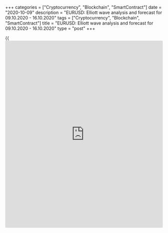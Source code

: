 +++
categories = ["Cryptocurrency", "Blockchain", "SmartContract"]
date = "2020-10-09"
description = "EURUSD: Elliott wave analysis and forecast for 09.10.2020 - 16.10.2020"
tags = ["Cryptocurrency", "Blockchain", "SmartContract"]
title = "EURUSD: Elliott wave analysis and forecast for 09.10.2020 - 16.10.2020"
type = "post"
+++

{{<iframe id="large-banner" src="https://www.bounty.group/#slide=8.0" width="100%" height="600" scrolling="no" style="border: 0px solid rgb(216, 221, 230); border-radius: 3px;">}}

2020-10-09

2020-10-09

EURUSD: Elliott wave analysis and forecast for 09.10.2020 –
16.10.2020Alex Geuta

 **Main scenario:** consider long positions from corrections above the
level of 1.1605 with a target of 1.2019 – 1.2100.

 **Alternative scenario:** breakout and consolidation below the level of
1.1605 will allow the pair to continue declining to the levels of 1.1375
– 1.1228.

 **Analysis:** Presumably, the first wave 1 continues forming inside the
third wave (3) of larger degree on the [daily](https://www.fintecher.org/2020/03/03/forex-trading-daily-strategy/) time frame. On the H4 time
frame, the third wave iii of 1 formed, and a local correction developed
as the fourth wave iv of 1. Apparently, the fifth wave v of 1 started
developing on the H1 time frame, with wave (i) of v forming inside. If
the presumption is correct, the pair will continue to rise to the levels
of 1.2019 – 1.2100. The level of 1.1605 is critical in this scenario.
Its breakout will allow the pair to continue falling to the levels of
1.1375 – 1.1228.

* * *

* * *

* * *

P.S. Did you like my article? Share it in social networks: it will be
the best “thank you" :)

Ask me questions and comment below. I’ll be glad to answer your
questions and give necessary explanations.

 **Useful links:**

  * I recommend trying to trade with a reliable broker [here][1]. The system allows you to trade by yourself or copy successful traders from all across the globe.
  * Use my promo-code BLOG for getting deposit bonus 50% on LiteForex platform. Just enter this code in the appropriate field while [depositing][2] your trading account.
  * Telegram chat for traders: <t.me/liteforexengchat>. We are sharing the signals and trading experience
  * Telegram channel with high-quality analytics, Forex reviews, training articles, and other useful things for traders <t.me/liteforex>

## Price chart of EURUSD in real time mode

The content of this article reflects the author’s opinion and does not
necessarily reflect the official position of LiteForex. The material
published on this page is provided for informational purposes only and
should not be considered as the provision of investment advice for the
purposes of Directive 2004/39/EC.

Rate this article:

{{value}}

( {{count}} {{title}} )

   1. my.liteforex.com/?category=analysts-opinions&slug=eurusd-elliott-wave-analysis-and-forecast-for-09102020-16102020&openPopup=%2Fregistration%2Fpopup&utm_source=blog&utm_medium=article&utm_campaign=bonus
   2. my.liteforex.com/deposit/?category=analysts-opinions&slug=eurusd-elliott-wave-analysis-and-forecast-for-09102020-16102020&promo_code=BLOG&utm_source=blog&utm_medium=article&utm_campaign=bonus